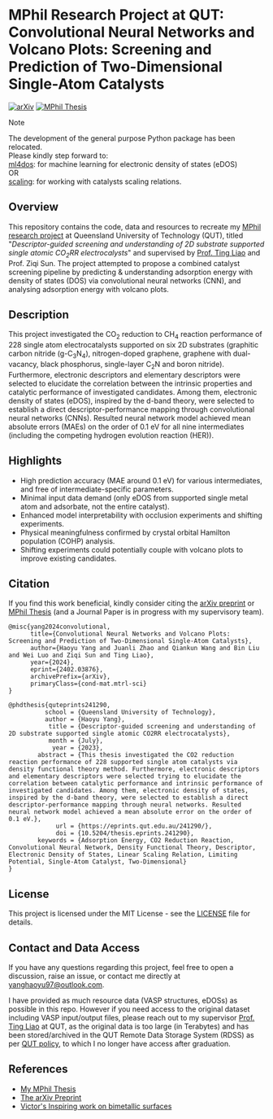 # MPhil Research Project at QUT: Convolutional Neural Networks and Volcano Plots: Screening and Prediction of Two-Dimensional Single-Atom Catalysts

[![arXiv](https://img.shields.io/badge/arXiv-2402.03876-b31b1b.svg)](https://arxiv.org/abs/2402.03876) [![MPhil Thesis](https://img.shields.io/badge/MPhil_Thesis-241290-b31b1b.svg)](https://eprints.qut.edu.au/241290/)

> [!NOTE]
> The development of the general purpose Python package has been relocated.\
Please kindly step forward to: \
[ml4dos](https://github.com/DanielYang59/ml4dos): for machine learning for electronic density of states (eDOS)\
OR \
[scaling](https://github.com/DanielYang59/scaling): for working with catalysts scaling relations.

## Overview

This repository contains the code, data and resources to recreate my [MPhil research project](https://eprints.qut.edu.au/241290/) at Queensland University of Technology (QUT), titled "*Descriptor-guided screening and understanding of 2D substrate supported single atomic CO<sub>2</sub>RR electrocalysts*" and supervised by [Prof. Ting Liao](https://www.qut.edu.au/about/our-people/academic-profiles/t3.liao) and Prof. Ziqi Sun. The project attempted to propose a combined catalyst screening pipeline by predicting & understanding adsorption energy with density of states (DOS) via convolutional neural networks (CNN), and analysing adsorption energy with volcano plots.

## Description

This project investigated the CO<sub>2</sub> reduction to CH<sub>4</sub> reaction performance of 228 single atom electrocatalysts supported on six 2D substrates (graphitic carbon nitride (g-C<sub>3</sub>N<sub>4</sub>), nitrogen-doped graphene, graphene with dual-vacancy, black phosphorus, single-layer C<sub>2</sub>N and boron nitride). Furthermore, electronic descriptors and elementary descriptors were selected to elucidate the correlation between the intrinsic properties and catalytic performance of investigated candidates. Among them, electronic density of states (eDOS), inspired by the d-band theory, were selected to establish a direct descriptor-performance mapping through convolutional neural networks (CNNs). Resulted neural network model achieved mean absolute errors (MAEs) on the order of 0.1 eV for all nine intermediates (including the competing hydrogen evolution reaction (HER)).

## Highlights

- High prediction accuracy (MAE around 0.1 eV) for various intermediates, and free of intermediate-specific parameters.
- Minimal input data demand (only eDOS from supported single metal atom and adsorbate, not the entire catalyst).
- Enhanced model interpretability with occlusion experiments and shifting experiments.
- Physical meaningfulness confirmed by crystal orbital Hamilton population (COHP) analysis.
- Shifting experiments could potentially couple with volcano plots to improve existing candidates.

## Citation

If you find this work beneficial, kindly consider citing the [arXiv preprint](https://arxiv.org/abs/2402.03876) or [MPhil Thesis](https://eprints.qut.edu.au/241290/) (and a Journal Paper is in progress with my supervisory team).

```
@misc{yang2024convolutional,
      title={Convolutional Neural Networks and Volcano Plots: Screening and Prediction of Two-Dimensional Single-Atom Catalysts},
      author={Haoyu Yang and Juanli Zhao and Qiankun Wang and Bin Liu and Wei Luo and Ziqi Sun and Ting Liao},
      year={2024},
      eprint={2402.03876},
      archivePrefix={arXiv},
      primaryClass={cond-mat.mtrl-sci}
}

@phdthesis{quteprints241290,
          school = {Queensland University of Technology},
          author = {Haoyu Yang},
           title = {Descriptor-guided screening and understanding of 2D substrate supported single atomic CO2RR electrocatalysts},
           month = {July},
            year = {2023},
        abstract = {This thesis investigated the CO2 reduction reaction performance of 228 supported single atom catalysts via density functional theory method. Furthermore, electronic descriptors and elementary descriptors were selected trying to elucidate the correlation between catalytic performance and intrinsic performance of investigated candidates. Among them, electronic density of states, inspired by the d-band theory, were selected to establish a direct descriptor-performance mapping through neural networks. Resulted neural network model achieved a mean absolute error on the order of 0.1 eV.},
             url = {https://eprints.qut.edu.au/241290/},
             doi = {10.5204/thesis.eprints.241290},
        keywords = {Adsorption Energy, CO2 Reduction Reaction, Convolutional Neural Network, Density Functional Theory, Descriptor, Electronic Density of States, Linear Scaling Relation, Limiting Potential, Single-Atom Catalyst, Two-Dimensional}
}
```

## License

This project is licensed under the MIT License - see the [LICENSE](./LICENSE) file for details.

## Contact and Data Access

If you have any questions regarding this project, feel free to open a discussion, raise an issue, or contact me directly at [yanghaoyu97@outlook.com](yanghaoyu97@outlook.com).

I have provided as much resource data (VASP structures, eDOSs) as possible in this repo. However if you need access to the original dataset including VASP input/output files, please reach out to my supervisor [Prof. Ting Liao](https://www.qut.edu.au/about/our-people/academic-profiles/t3.liao) at QUT, as the original data is too large (in Terabytes) and has been stored/archived in the QUT Remote Data Storage System (RDSS) as per [QUT policy](https://airs.library.qut.edu.au/modules/8/3/), to which I no longer have access after graduation.

## References

- [My MPhil Thesis](https://eprints.qut.edu.au/241290/)
- [The arXiv Preprint](https://arxiv.org/abs/2402.03876)
- [Victor\'s Inspiring work on bimetallic surfaces](https://www.nature.com/articles/s41467-020-20342-6)
